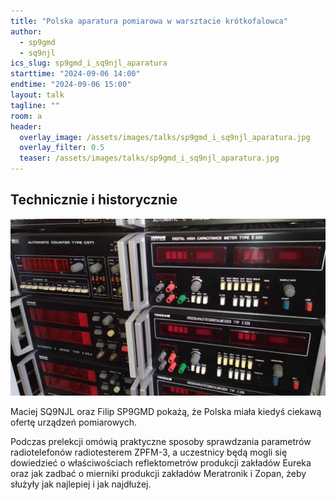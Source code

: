 ```yaml
---
title: "Polska aparatura pomiarowa w warsztacie krótkofalowca"
author: 
  - sp9gmd
  - sq9njl
ics_slug: sp9gmd_i_sq9njl_aparatura
starttime: "2024-09-06 14:00"
endtime: "2024-09-06 15:00"
layout: talk
tagline: ""
room: a
header:
  overlay_image: /assets/images/talks/sp9gmd_i_sq9njl_aparatura.jpg
  overlay_filter: 0.5
  teaser: /assets/images/talks/sp9gmd_i_sq9njl_aparatura.jpg
---
```


Technicznie i historycznie
----

![](/assets/images/talks/sp9gmd_i_sq9njl_aparatura.jpg)

Maciej SQ9NJL oraz Filip SP9GMD pokażą, że Polska miała kiedyś ciekawą ofertę urządzeń pomiarowych. 

Podczas prelekcji omówią praktyczne sposoby sprawdzania parametrów radiotelefonów radiotesterem ZPFM-3, a uczestnicy będą mogli się dowiedzieć o właściwościach reflektometrów produkcji zakładów Eureka oraz jak zadbać o mierniki produkcji zakładów Meratronik i Zopan, żeby służyły jak najlepiej i jak najdłużej.
